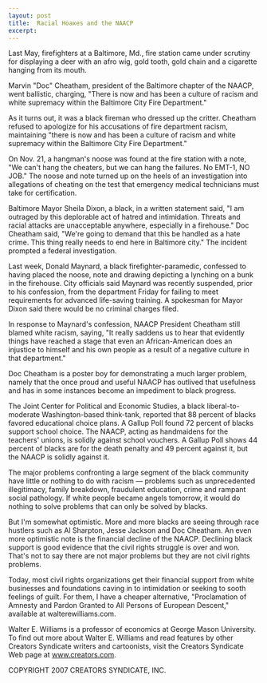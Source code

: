 ```yaml
---
layout: post
title:  Racial Hoaxes and the NAACP
excerpt:
---
```


Last May, firefighters at a Baltimore, Md., fire station came under scrutiny for displaying a deer with an afro wig, gold tooth, gold chain and a cigarette hanging from its mouth.

Marvin "Doc" Cheatham, president of the Baltimore chapter of the NAACP, went ballistic, charging, "There is now and has been a culture of racism and white supremacy within the Baltimore City Fire Department."

As it turns out, it was a black fireman who dressed up the critter. Cheatham refused to apologize for his accusations of fire department racism, maintaining "there is now and has been a culture of racism and white supremacy within the Baltimore City Fire Department."

On Nov. 21, a hangman's noose was found at the fire station with a note, "We can't hang the cheaters, but we can hang the failures. No EMT-1, NO JOB." The noose and note turned up on the heels of an investigation into allegations of cheating on the test that emergency medical technicians must take for certification.

Baltimore Mayor Sheila Dixon, a black, in a written statement said, "I am outraged by this deplorable act of hatred and intimidation. Threats and racial attacks are unacceptable anywhere, especially in a firehouse." Doc Cheatham said, "We're going to demand that this be handled as a hate crime. This thing really needs to end here in Baltimore city." The incident prompted a federal investigation.

Last week, Donald Maynard, a black firefighter-paramedic, confessed to having placed the noose, note and drawing depicting a lynching on a bunk in the firehouse. City officials said Maynard was recently suspended, prior to his confession, from the department Friday for failing to meet requirements for advanced life-saving training. A spokesman for Mayor Dixon said there would be no criminal charges filed.

In response to Maynard's confession, NAACP President Cheatham still blamed white racism, saying, "It really saddens us to hear that evidently things have reached a stage that even an African-American does an injustice to himself and his own people as a result of a negative culture in that department."

Doc Cheatham is a poster boy for demonstrating a much larger problem, namely that the once proud and useful NAACP has outlived that usefulness and has in some instances become an impediment to black progress.

 The Joint Center for Political and Economic Studies, a black liberal-to-moderate Washington-based think-tank, reported that 88 percent of blacks favored educational choice plans. A Gallup Poll found 72 percent of blacks support school choice. The NAACP, acting as handmaidens for the teachers' unions, is solidly against school vouchers. A Gallup Poll shows 44 percent of blacks are for the death penalty and 49 percent against it, but the NAACP is solidly against it.

The major problems confronting a large segment of the black community have little or nothing to do with racism — problems such as unprecedented illegitimacy, family breakdown, fraudulent education, crime and rampant social pathology. If white people became angels tomorrow, it would do nothing to solve problems that can only be solved by blacks.

But I'm somewhat optimistic. More and more blacks are seeing through race hustlers such as Al Sharpton, Jesse Jackson and Doc Cheatham. An even more optimistic note is the financial decline of the NAACP. Declining black support is good evidence that the civil rights struggle is over and won. That's not to say there are not major problems but they are not civil rights problems.

Today, most civil rights organizations get their financial support from white businesses and foundations caving in to intimidation or seeking to sooth feelings of guilt. For them, I have a cheaper alternative, "Proclamation of Amnesty and Pardon Granted to All Persons of European Descent," available at walterewilliams.com.

Walter E. Williams is a professor of economics at George Mason University. To find out more about Walter E. Williams and read features by other Creators Syndicate writers and cartoonists, visit the Creators Syndicate Web page at www.creators.com.

COPYRIGHT 2007 CREATORS SYNDICATE, INC.
